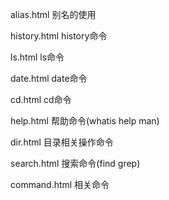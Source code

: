alias.html   别名的使用

history.html history命令

ls.html      ls命令

date.html    date命令

cd.html      cd命令

help.html    帮助命令(whatis help man)

dir.html     目录相关操作命令

search.html  搜索命令(find grep)

command.html 相关命令
